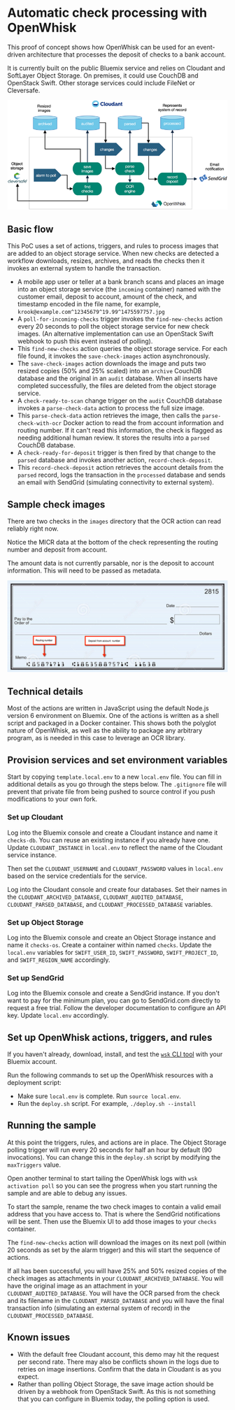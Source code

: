# Automatic check processing with OpenWhisk
This proof of concept shows how OpenWhisk can be used for an event-driven architecture that processes the deposit of checks to a bank account.

It is currently built on the public Bluemix service and relies on Cloudant and SoftLayer Object Storage. On premises, it could use CouchDB and OpenStack Swift. Other storage services could include FileNet or Cleversafe.

![Check 12](images/overview.png "Overview of the flow.")

## Basic flow
This PoC uses a set of actions, triggers, and rules to process images that are added to an object storage service. When new checks are detected a workflow downloads, resizes, archives, and reads the checks then it invokes an external system to handle the transaction.

* A mobile app user or teller at a bank branch scans and places an image into an object storage service (the `incoming` container) named with the customer email, deposit to account, amount of the check, and timestamp encoded in the file name, for example, `krook@example.com^12345679^19.99^1475597757.jpg`
* A `poll-for-incoming-checks` trigger invokes the `find-new-checks` action every 20 seconds to poll the object storage service for new check images. (An alternative implementation can use an OpenStack Swift webhook to push this event instead of polling).
* This `find-new-checks` action queries the object storage service. For each file found, it invokes the `save-check-images` action asynchronously.
* The `save-check-images` action downloads the image and puts two resized copies (50% and 25% scaled) into an `archive` CouchDB database and the original in an `audit` database. When all inserts have completed successfully, the files are deleted from the object storage service.
* A `check-ready-to-scan` change trigger on the `audit` CouchDB database invokes a `parse-check-data` action to process the full size image.
* This `parse-check-data` action retrieves the image, then calls the `parse-check-with-ocr` Docker action to read the from account information and routing number. If it can't read this information, the check is flagged as needing additional human review. It stores the results into a `parsed` CouchDB database.
* A `check-ready-for-deposit` trigger is then fired by that change to the `parsed` database and invokes another action, `record-check-deposit`.
* This `record-check-deposit` action retrieves the account details from the `parsed` record, logs the transaction in the `processed` database and sends an email with SendGrid (simulating connectivity to external system).

## Sample check images
There are two checks in the `images` directory that the OCR action can read reliably right now.

Notice the MICR data at the bottom of the check representing the routing number and deposit from account.

The amount data is not currently parsable, nor is the deposit to account information. This will need to be passed as metadata.

![Check sample](images/check-sample.png "Check with routing number and account numbers.")

## Technical details
Most of the actions are written in JavaScript using the default Node.js version 6 environment on Bluemix. One of the actions is written as a shell script and packaged in a Docker container. This shows both the polyglot nature of OpenWhisk, as well as the ability to package any arbitrary program, as is needed in this case to leverage an OCR library.

## Provision services and set environment variables
Start by copying `template.local.env` to a new `local.env` file. You can fill in additional details as you go through the steps below. The `.gitignore` file will prevent that private file from being pushed to source control if you push modifications to your own fork.

### Set up Cloudant
Log into the Bluemix console and create a Cloudant instance and name it `checks-db`. You can reuse an existing instance if you already have one. Update `CLOUDANT_INSTANCE` in `local.env` to reflect the name of the Cloudant service instance.

Then set the `CLOUDANT_USERNAME` and `CLOUDANT_PASSWORD` values in `local.env` based on the service credentials for the service.

Log into the Cloudant console and create four databases. Set their names in the `CLOUDANT_ARCHIVED_DATABASE`, `CLOUDANT_AUDITED_DATABASE`, `CLOUDANT_PARSED_DATABASE`, and `CLOUDANT_PROCESSED_DATABASE` variables.

### Set up Object Storage
Log into the Bluemix console and create an Object Storage instance and name it `checks-os`. Create a container within named `checks`. Update the `local.env` variables for `SWIFT_USER_ID`, `SWIFT_PASSWORD`, `SWIFT_PROJECT_ID`, and `SWIFT_REGION_NAME` accordingly.

### Set up SendGrid
Log into the Bluemix console and create a SendGrid instance. If you don't want to pay for the minimum plan, you can go to SendGrid.com directly to request a free trial. Follow the developer documentation to configure an API key. Update `local.env` accordingly.

## Set up OpenWhisk actions, triggers, and rules
If you haven't already, download, install, and test the [`wsk` CLI tool](https://new-console.ng.bluemix.net/openwhisk/cli) with your Bluemix account.

Run the following commands to set up the OpenWhisk resources with a deployment script:
* Make sure `local.env` is complete. Run `source local.env`.
* Run the `deploy.sh` script. For example, `./deploy.sh --install`

## Running the sample
At this point the triggers, rules, and actions are in place. The Object Storage polling trigger will run every 20 seconds for half an hour by default (90 invocations). You can change this in the `deploy.sh` script by modifying the `maxTriggers` value.

Open another terminal to start tailing the OpenWhisk logs with `wsk activation poll` so you can see the progress when you start running the sample and are able to debug any issues.

To start the sample, rename the two check images to contain a valid email address that you have access to. That is where the SendGrid notifications will be sent. Then use the Bluemix UI to add those images to your `checks` container.

The `find-new-checks` action will download the images on its next poll (within 20 seconds as set by the alarm trigger) and this will start the sequence of actions.

If all has been successful, you will have 25% and 50% resized copies of the check images as attachments in your `CLOUDANT_ARCHIVED_DATABASE`. You will have the original image as an attachment in your `CLOUDANT_AUDITED_DATABASE`. You will have the OCR parsed from the check and its filename in the `CLOUDANT_PARSED_DATABASE` and you will have the final transaction info (simulating an external system of record) in the `CLOUDANT_PROCESSED_DATABASE`.

## Known issues
* With the default free Cloudant account, this demo may hit the request per second rate. There may also be conflicts shown in the logs due to retries on image insertions. Confirm that the data in Cloudant is as you expect.
* Rather than polling Object Storage, the save image action should be driven by a webhook from OpenStack Swift. As this is not something that you can configure in Bluemix today, the polling option is used.
